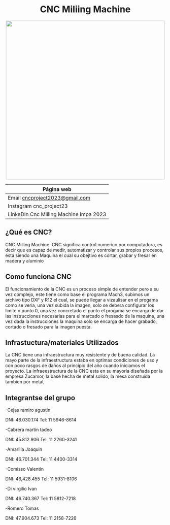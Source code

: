 <div align="center">

# CNC Miliing Machine 

<img src="https://github.com/impatrq/cnc_drawing_machine/assets/80332714/10fa44ac-2ca6-4f08-a3e7-41fa109fd18a" height="500" width="500" />

<div align="left">

| Página web |
|------------|
|Email cncproject2023@gmail.com |
|Instagram cnc_project23 |
|LinkeDIn Cnc Milling Machine Impa 2023 |



## ¿Qué es CNC?

CNC Milling Machine: CNC significa control numerico por computadora, es decir que es capaz de medir, automatizar y controlar sus propios procesos, esta siendo una Maquina el cual su obejtivo es cortar, grabar y fresar en madera y aluminio

## Como funciona CNC

El funcionamiento de la CNC es un proceso simple de entender pero a su vez complejo, este tiene como base el programa Mach3, subimos un archivo tipo DXF y R12 el cual, se puede llegar a vizaulisar en el progama como se veria, una vez subida la imagen, solo se debera configurar los limite o punto 0, una vez concretado el punto el progama se encarga de dar las instrucciones necesarias para el marcado o fresasdo de la maquina, una vez dada la instrucciones la maquina solo se encarga de hacer grabado, cortado o fresado para la imagen puesta.

## Infrastuctura/materiales Utilizados 

La CNC tiene una infraestructura muy resistente y de buena calidad. La mayo parte de la infraestructura estaba en optimas condiciones de uso y con poco rasgos de daños al principio del año cuando iniciamos el proyecto.
La infraeestructura de la CNC esta en su mayoria diseñada por la empresa Zucamor, la base hecha de metal solido, la mesa construida tambien por metal, 


## Integrantse del grupo 

-Cejas ramiro agustin

DNI: 46.030.174 
Tel: 11 5946-8614

-Cabrera martin tadeo 

DNI: 45.812.906 
Tel: 11 2260-3241

-Amarilla Joaquin 

DNI: 46.701.344 
Tel: 11 4400-3314

-Comisso Valentin

DNI: 46,428.455 
Tel:  11 5931-8106

-Di virgilio Ivan

DNI: 46.740.367 
Tel: 11 5812-7218

-Romero Tomas 

DNI: 47.904.673 
Tel: 11 2158-7226

